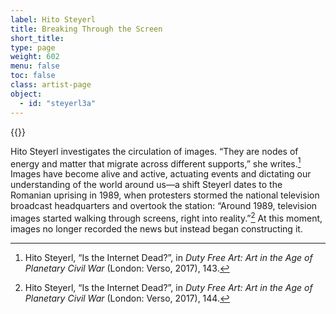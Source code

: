 ```yaml
---
label: Hito Steyerl
title: Breaking Through the Screen
short_title:
type: page
weight: 602
menu: false
toc: false
class: artist-page
object:
  - id: "steyerl3a"
---
```


{{<q-figure id="steyerl3a">}}

Hito Steyerl investigates the circulation of images. “They are nodes of energy and matter that migrate across different supports,” she writes.[^1] Images have become alive and active, actuating events and dictating our understanding of the world around us—a shift Steyerl dates to the Romanian uprising in 1989, when protesters stormed the national television broadcast headquarters and overtook the station: “Around 1989, television images started walking through screens, right into reality.”[^2] At this moment, images no longer recorded the news but instead began constructing it.

[^1]: Hito Steyerl, “Is the Internet Dead?”, in *Duty Free Art: Art in the Age of Planetary Civil War* (London: Verso, 2017), 143.

[^2]: Hito Steyerl, “Is the Internet Dead?”, in *Duty Free Art: Art in the Age of Planetary Civil War* (London: Verso, 2017), 144.
